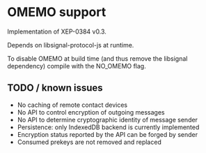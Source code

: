 # OMEMO support

Implementation of XEP-0384 v0.3.

Depends on libsignal-protocol-js at runtime.

To disable OMEMO at build time (and thus remove the libsignal dependency)
compile with the NO_OMEMO flag.

## TODO / known issues

- No caching of remote contact devices
- No API to control encryption of outgoing messages
- No API to determine cryptographic identity of message sender
- Persistence: only IndexedDB backend is currently implemented
- Encryption status reported by the API can be forged by sender
- Consumed prekeys are not removed and replaced

